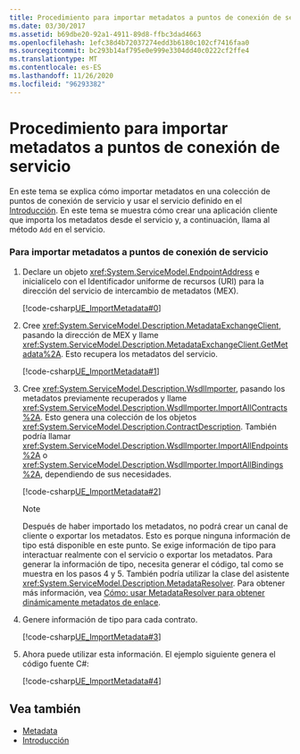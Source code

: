 ```yaml
---
title: Procedimiento para importar metadatos a puntos de conexión de servicio
ms.date: 03/30/2017
ms.assetid: b69dbe20-92a1-4911-89d8-ffbc3dad4663
ms.openlocfilehash: 1efc38d4b72037274edd3b6180c102cf7416faa0
ms.sourcegitcommit: bc293b14af795e0e999e3304dd40c0222cf2ffe4
ms.translationtype: MT
ms.contentlocale: es-ES
ms.lasthandoff: 11/26/2020
ms.locfileid: "96293382"
---
```

# <a name="how-to-import-metadata-into-service-endpoints"></a>Procedimiento para importar metadatos a puntos de conexión de servicio

En este tema se explica cómo importar metadatos en una colección de puntos de conexión de servicio y usar el servicio definido en el [Introducción](../samples/getting-started-sample.md). En este tema se muestra cómo crear una aplicación cliente que importa los metadatos desde el servicio y, a continuación, llama al método `Add` en el servicio.  
  
### <a name="to-import-metadata-into-service-endpoints"></a>Para importar metadatos a puntos de conexión de servicio  
  
1. Declare un objeto <xref:System.ServiceModel.EndpointAddress> e inicialícelo con el Identificador uniforme de recursos (URI) para la dirección del servicio de intercambio de metadatos (MEX).  
  
     [!code-csharp[UE_ImportMetadata#0](../../../../samples/snippets/csharp/VS_Snippets_CFX/ue_importmetadata/cs/client.cs#0)]  
  
2. Cree <xref:System.ServiceModel.Description.MetadataExchangeClient>, pasando la dirección de MEX y llame <xref:System.ServiceModel.Description.MetadataExchangeClient.GetMetadata%2A>. Esto recupera los metadatos del servicio.  
  
     [!code-csharp[UE_ImportMetadata#1](../../../../samples/snippets/csharp/VS_Snippets_CFX/ue_importmetadata/cs/client.cs#1)]  
  
3. Cree <xref:System.ServiceModel.Description.WsdlImporter>, pasando los metadatos previamente recuperados y llame <xref:System.ServiceModel.Description.WsdlImporter.ImportAllContracts%2A>. Esto genera una colección de los objetos <xref:System.ServiceModel.Description.ContractDescription>. También podría llamar <xref:System.ServiceModel.Description.WsdlImporter.ImportAllEndpoints%2A> o <xref:System.ServiceModel.Description.WsdlImporter.ImportAllBindings%2A>, dependiendo de sus necesidades.  
  
     [!code-csharp[UE_ImportMetadata#2](../../../../samples/snippets/csharp/VS_Snippets_CFX/ue_importmetadata/cs/client.cs#2)]  
  
    > [!NOTE]
    > Después de haber importado los metadatos, no podrá crear un canal de cliente o exportar los metadatos. Esto es porque ninguna información de tipo está disponible en este punto. Se exige información de tipo para interactuar realmente con el servicio o exportar los metadatos. Para generar la información de tipo, necesita generar el código, tal como se muestra en los pasos 4 y 5. También podría utilizar la clase del asistente <xref:System.ServiceModel.Description.MetadataResolver>. Para obtener más información, vea [Cómo: usar MetadataResolver para obtener dinámicamente metadatos de enlace](how-to-use-metadataresolver-to-obtain-binding-metadata-dynamically.md).  
  
4. Genere información de tipo para cada contrato.  
  
     [!code-csharp[UE_ImportMetadata#3](../../../../samples/snippets/csharp/VS_Snippets_CFX/ue_importmetadata/cs/client.cs#3)]  
  
5. Ahora puede utilizar esta información. El ejemplo siguiente genera el código fuente C#:  
  
     [!code-csharp[UE_ImportMetadata#4](../../../../samples/snippets/csharp/VS_Snippets_CFX/ue_importmetadata/cs/client.cs#4)]  
  
## <a name="see-also"></a>Vea también

- [Metadata](metadata.md)
- [Introducción](../samples/getting-started-sample.md)
